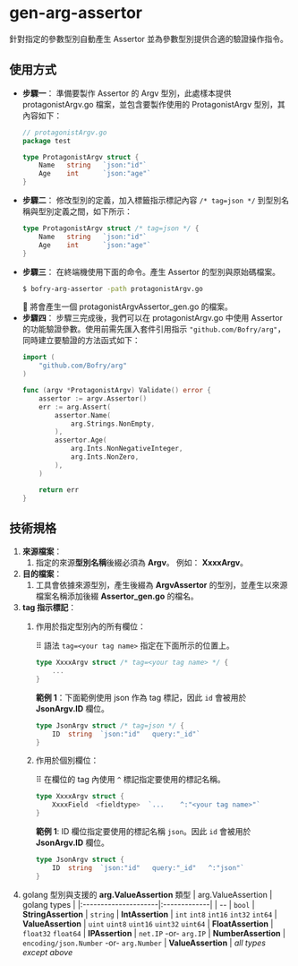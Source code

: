 gen-arg-assertor
================
針對指定的參數型別自動產生 Assertor 並為參數型別提供合適的驗證操作指令。

## **使用方式**
- **步驟一**： 準備要製作 Assertor 的 Argv 型別，此處樣本提供 protagonistArgv.go 檔案，並包含要製作使用的 ProtagonistArgv 型別，其內容如下：
    ```go
    // protagonistArgv.go
    package test

    type ProtagonistArgv struct {
        Name   string   `json:"id"`
        Age    int      `json:"age"`
    }
    ```
- **步驟二**： 修改型別的定義，加入標籤指示標記內容 `/* tag=json */` 到型別名稱與型別定義之間，如下所示：
    ```go
    type ProtagonistArgv struct /* tag=json */ {
        Name   string   `json:"id"`
        Age    int      `json:"age"`
    }
    ```
- **步驟三**： 在終端機使用下面的命令。產生 Assertor 的型別與原始碼檔案。
    ```bash
    $ bofry-arg-assertor -path protagonistArgv.go
    ```
    📝 將會產生一個 protagonistArgvAssertor_gen.go 的檔案。
- **步驟四**： 步驟三完成後，我們可以在 protagonistArgv.go 中使用 Assertor 的功能驗證參數。使用前需先匯入套件引用指示 `"github.com/Bofry/arg"`，同時建立要驗證的方法函式如下：
    ```go
    import (
        "github.com/Bofry/arg"
    )
    ```
    ```go
    func (argv *ProtagonistArgv) Validate() error {
        assertor := argv.Assertor()
        err := arg.Assert(
            assertor.Name(
                arg.Strings.NonEmpty,
            ),
            assertor.Age(
                arg.Ints.NonNegativeInteger,
                arg.Ints.NonZero,
            ),
        )

        return err
    }
    ```

## **技術規格**
1. **來源檔案**：
   1. 指定的來源**型別名稱**後綴必須為 **Argv**。 例如： **XxxxArgv**。
2. **目的檔案**：
   1. 工具會依據來源型別，產生後綴為 **ArgvAssertor** 的型別，並產生以來源檔案名稱添加後綴 **Assertor_gen.go** 的檔名。
3. **tag 指示標記**：
   1. 作用於指定型別內的所有欄位：
      
      ⠿ 語法 `tag=<your tag name>` 指定在下面所示的位置上。
        ```go
        type XxxxArgv struct /* tag=<your tag name> */ {
            ...
        }
        ```
        **範例 1**：下面範例使用 json 作為 tag 標記，因此 `id` 會被用於 **JsonArgv.ID** 欄位。
        ```go
        type JsonArgv struct /* tag=json */ {
            ID  string  `json:"id"   query:"_id"`
        }
        ```
   2. 作用於個別欄位：

        ⠿ 在欄位的 tag 內使用 `^` 標記指定要使用的標記名稱。
        ```go
        type XxxxArgv struct {
            XxxxField  <fieldtype>  `...    ^:"<your tag name>"`
        }
        ```
        **範例 1**: ID 欄位指定要使用的標記名稱 `json`。因此 `id` 會被用於 **JsonArgv.ID** 欄位。
        ```go
        type JsonArgv struct {
            ID  string  `json:"id"   query:"_id"   ^:"json"`
        }
        ```
4. golang 型別與支援的 **arg.ValueAssertion** 類型 
   | arg.ValueAssertion   | golang types |
   |:---------------------|:-------------|
   | --                   | `bool`
   | **StringAssertion**  | `string`
   | **IntAssertion**     | `int` `int8` `int16` `int32` `int64`
   | **ValueAssertion**   | `uint` `uint8` `uint16` `uint32` `uint64`
   | **FloatAssertion**   | `float32` `float64`
   | **IPAssertion**      | `net.IP` -or- `arg.IP`
   | **NumberAssertion**  | `encoding/json.Number` -or- `arg.Number`
   | **ValueAssertion**   | *all types except above*

